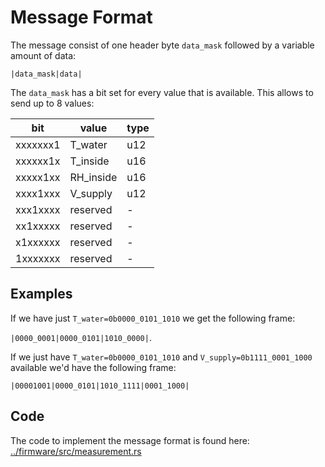 # Message Format

The message consist of one header byte `data_mask` followed by a variable
amount of data:

```
|data_mask|data|
```

The `data_mask` has a bit set for every value that is available. This allows to
send up to 8 values:

|bit     |value    |type|
|--------|---------|----|
|xxxxxxx1|T_water  |u12 |
|xxxxxx1x|T_inside |u16 |
|xxxxx1xx|RH_inside|u16 |
|xxxx1xxx|V_supply |u12 |
|xxx1xxxx|reserved | -  |
|xx1xxxxx|reserved | -  |
|x1xxxxxx|reserved | -  |
|1xxxxxxx|reserved | -  |

## Examples

If we have just `T_water=0b0000_0101_1010` we get the following frame:

`|0000_0001|0000_0101|1010_0000|`.

If we just have `T_water=0b0000_0101_1010` and `V_supply=0b1111_0001_1000` available we'd have the following
frame:

`|00001001|0000_0101|1010_1111|0001_1000|`


## Code

The code to implement the message format is found here:
[../firmware/src/measurement.rs](../firmware/src/measurement.rs)
